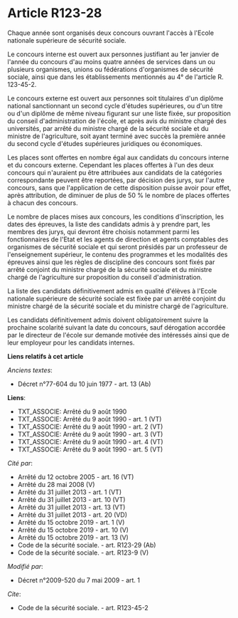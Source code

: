 # Article R123-28

Chaque année sont organisés deux concours ouvrant l'accès à l'Ecole nationale supérieure de sécurité sociale. 

Le concours interne est ouvert aux personnes justifiant au 1er janvier de l'année du concours d'au moins quatre années de
services dans un ou plusieurs organismes, unions ou fédérations d'organismes de sécurité sociale, ainsi que dans les
établissements mentionnés au 4° de l'article R. 123-45-2. 

Le concours externe est ouvert aux personnes soit titulaires d'un diplôme national sanctionnant un second cycle d'études
supérieures, ou d'un titre ou d'un diplôme de même niveau figurant sur une liste fixée, sur proposition du conseil
d'administration de l'école, et après avis du ministre chargé des universités, par arrêté du ministre chargé de la sécurité
sociale et du ministre de l'agriculture, soit ayant terminé avec succès la première année du second cycle d'études
supérieures juridiques ou économiques. 

Les places sont offertes en nombre égal aux candidats du concours interne et du concours externe. Cependant les places
offertes à l'un des deux concours qui n'auraient pu être attribuées aux candidats de la catégories correspondante peuvent
être reportées, par décision des jurys, sur l'autre concours, sans que l'application de cette disposition puisse avoir pour
effet, après attribution, de diminuer de plus de 50 % le nombre de places offertes à chacun des concours. 

Le nombre de places mises aux concours, les conditions d'inscription, les dates des épreuves, la liste des candidats admis à
y prendre part, les membres des jurys, qui devront être choisis notamment parmi les fonctionnaires de l'Etat et les agents de
direction et agents comptables des organismes de sécurité sociale et qui seront présidés par un professeur de l'enseignement
supérieur, le contenu des programmes et les modalités des épreuves ainsi que les règles de discipline des concours sont fixés
par arrêté conjoint du ministre chargé de la sécurité sociale et du ministre chargé de l'agriculture sur proposition du
conseil d'administration. 

La liste des candidats définitivement admis en qualité d'élèves à l'Ecole nationale supérieure de sécurité sociale est fixée
par un arrêté conjoint du ministre chargé de la sécurité sociale et du ministre chargé de l'agriculture. 

Les candidats définitivement admis doivent obligatoirement suivre la prochaine scolarité suivant la date du concours, sauf
dérogation accordée par le directeur de l'école sur demande motivée des intéressés ainsi que de leur employeur pour les
candidats internes.

**Liens relatifs à cet article**

_Anciens textes_:

  - Décret n°77-604 du 10 juin 1977 - art. 13 (Ab)

**Liens**:

  - TXT_ASSOCIE: Arrêté du 9 août 1990
  - TXT_ASSOCIE: Arrêté du 9 août 1990 - art. 1 (VT)
  - TXT_ASSOCIE: Arrêté du 9 août 1990 - art. 2 (VT)
  - TXT_ASSOCIE: Arrêté du 9 août 1990 - art. 3 (VT)
  - TXT_ASSOCIE: Arrêté du 9 août 1990 - art. 4 (VT)
  - TXT_ASSOCIE: Arrêté du 9 août 1990 - art. 5 (VT)

_Cité par_:

  - Arrêté du 12 octobre 2005 - art. 16 (VT)
  - Arrêté du 28 mai 2008 (V)
  - Arrêté du 31 juillet 2013 - art. 1 (VT)
  - Arrêté du 31 juillet 2013 - art. 10 (VT)
  - Arrêté du 31 juillet 2013 - art. 13 (VT)
  - Arrêté du 31 juillet 2013 - art. 20 (VD)
  - Arrêté du 15 octobre 2019 - art. 1 (V)
  - Arrêté du 15 octobre 2019 - art. 10 (V)
  - Arrêté du 15 octobre 2019 - art. 13 (V)
  - Code de la sécurité sociale. - art. R123-29 (Ab)
  - Code de la sécurité sociale. - art. R123-9 (V)

_Modifié par_:

  - Décret n°2009-520 du 7 mai 2009 - art. 1

_Cite_:

  - Code de la sécurité sociale. - art. R123-45-2
